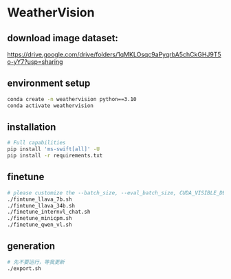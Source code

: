 # WeatherVision

## download image dataset:
https://drive.google.com/drive/folders/1qMKLOsqc9aPyqrbA5chCkGHJ9T5o-yY7?usp=sharing

## environment setup
```bash
conda create -n weathervision python==3.10
conda activate weathervision
```

## installation
```bash
# Full capabilities
pip install 'ms-swift[all]' -U
pip install -r requirements.txt
```

## finetune
```bash
# please customize the --batch_size, --eval_batch_size, CUDA_VISIBLE_DEVICES, --num_train_epochs
./fintune_llava_7b.sh
./fintune_llava_34b.sh
./finetune_internvl_chat.sh
./finetune_minicpm.sh
./finetune_qwen_vl.sh
```
## generation
```bash
# 先不要运行，等我更新
./export.sh
```
